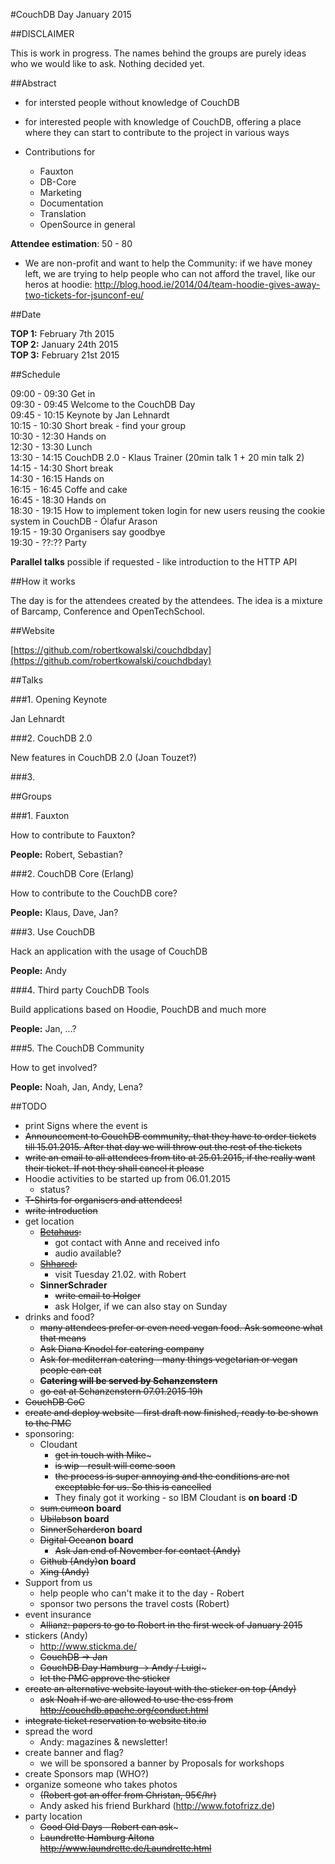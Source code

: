 #CouchDB Day January 2015

##DISCLAIMER

This is work in progress. The names behind the groups are purely ideas who we would like to ask. Nothing decided yet. 

##Abstract

* for intersted people without knowledge of CouchDB

* for interested people with knowledge of CouchDB, offering a place where they can start to contribute to the project in various ways

* Contributions for
	* Fauxton
	* DB-Core
	* Marketing 	
	* Documentation
	* Translation
	* OpenSource in general
	

**Attendee estimation**: 50 - 80 

* We are non-profit and want to help the Community: if we have money left, we are trying to help people who can not afford the travel, like our heros at hoodie: http://blog.hood.ie/2014/04/team-hoodie-gives-away-two-tickets-for-jsunconf-eu/

##Date

**TOP 1:** February 7th 2015   
**TOP 2:** January 24th 2015  
**TOP 3:** February 21st 2015  

##Schedule

09:00 - 09:30 Get in  
09:30 - 09:45 Welcome to the CouchDB Day  
09:45 - 10:15 Keynote by Jan Lehnardt  
10:15 - 10:30 Short break - find your group  
10:30 - 12:30 Hands on  
12:30 - 13:30 Lunch  
13:30 - 14:15 CouchDB 2.0 - Klaus Trainer  (20min talk 1 + 20 min talk 2)  
14:15 - 14:30 Short break  
14:30 - 16:15 Hands on  
16:15 - 16:45 Coffe and cake  
16:45 - 18:30 Hands on  
18:30 - 19:15 How to implement token login for new users reusing the cookie
system in CouchDB - Ólafur Arason  
19:15 - 19:30 Organisers say goodbye  
19:30 - ??:?? Party  

**Parallel talks** possible if requested - like introduction to the HTTP API

##How it works

The day is for the attendees created by the attendees. The idea is a mixture of Barcamp, Conference and OpenTechSchool.

##Website

[https://github.com/robertkowalski/couchdbday](https://github.com/robertkowalski/couchdbday)

##Talks

###1. Opening Keynote

Jan Lehnardt

###2. CouchDB 2.0

New features in CouchDB 2.0 (Joan Touzet?)

###3.

##Groups

###1. Fauxton

How to contribute to Fauxton?

**People:** Robert, Sebastian?

###2. CouchDB Core (Erlang)

How to contribute to the CouchDB core?

**People:** Klaus, Dave, Jan?

###3. Use CouchDB

Hack an application with the usage of CouchDB

**People:** Andy

###4. Third party CouchDB Tools 

Build applications based on Hoodie, PouchDB and much more

**People:** Jan, ...?

###5. The CouchDB Community 

How to get involved?

**People:** Noah, Jan, Andy, Lena?

##TODO


* print Signs where the event is 
* ~~Announcement to CouchDB community, that they have to order tickets till 15.01.2015. After that day we will throw out the rest of the tickets~~
* ~~write an email to all attendees from tito at 25.01.2015, if the really want their ticket. If not they shall cancel it please~~
* Hoodie activities to be started up from 06.01.2015
	* status? 
* ~~T-Shirts for organisers and attendees!~~
* ~~write introduction~~
* get location
	* ~~[Betahaus](http://hamburg.betahaus.de/startseite):~~ 
  		* got contact with Anne and received info
  		* audio available?
  	* ~~[Shhared](http://www.shhared.de/):~~
  		* visit Tuesday 21.02. with Robert
  	* __SinnerSchrader__
  		* ~~write email to Holger~~
  		* ask Holger, if we can also stay on Sunday
* drinks and food?
	* ~~many attendees prefer or even need vegan food. Ask someone what that means~~
	* ~~Ask Diana Knodel for catering company~~
	* ~~Ask for mediterran catering - many things vegetarian or vegan people can eat~~
	* ~~__Catering will be served by Schanzenstern__~~
	* ~~go eat at Schanzenstern 07.01.2015 19h~~
* ~~CouchDB CoC~~
* ~~create and deploy website - first draft now finished, ready to be shown to the PMC~~
* sponsoring:
	* Cloudant
		* ~~get in touch with Mike~~~
		* ~~is wip - result will come soon~~
		* ~~the process is super annoying and the conditions are not exceptable for us. So this is cancelled~~
		* They finaly got it working - so IBM Cloudant is __on board :D__
	* ~~sum.cumo~~__on board__
	* ~~Ubilabs~~__on board__
	* ~~SinnerScharder~~__on board__
	* ~~Digital Ocean~~__on board__
		* ~~Ask Jan end of November for contact (Andy)~~
	* ~~Github (Andy)~~__on board__
	* ~~Xing (Andy)~~
* Support from us
	* help people who can't make it to the day - Robert 
	* sponsor two persons the travel costs (Robert)
* event insurance
	* ~~Allianz: papers to go to Robert in the first week of January 2015~~
* stickers (Andy)
	* http://www.stickma.de/
	* ~~CouchDB -> Jan~~
	* ~~CouchDB Day Hamburg -> Andy / Luigi~~~
	* ~~let the PMC approve the sticker~~
* ~~create an alternative website layout with the sticker on top (Andy)~~
	* ~~ask Noah if we are allowed to use the css from http://couchdb.apache.org/conduct.html~~
* ~~integrate ticket reservation to website tito.io~~
* spread the word
	* Andy: magazines & newsletter! 
* create banner and flag?
	* we will be sponsored a banner by Proposals for workshops
* create Sponsors map (WHO?)
* organize someone who takes photos 
	* ~~(Robert got an offer from Christan, 95€/hr)~~
	* Andy asked his friend Burkhard (http://www.fotofrizz.de)
* party location
	* ~~Good Old Days - Robert can ask~~~
	* ~~Laundrette Hamburg Altona http://www.laundrette.de/Laundrette.html~~






